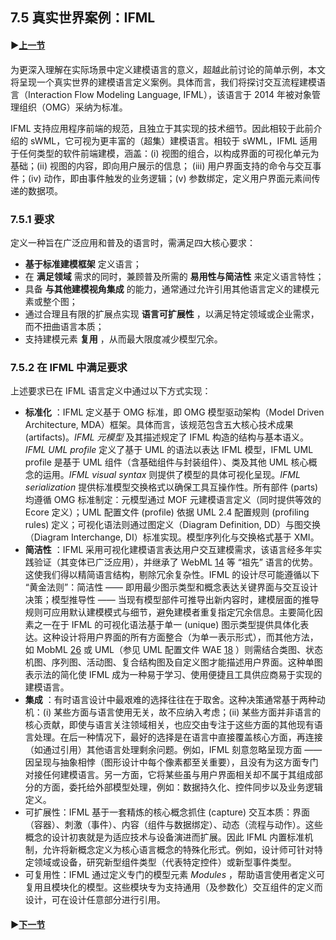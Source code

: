 ## 7.5 真实世界案例：IFML

#### ▶[上一节](4.md)

为更深入理解在实际场景中定义建模语言的意义，超越此前讨论的简单示例，本文将呈现一个真实世界的建模语言定义案例。具体而言，我们将探讨交互流程建模语言（Interaction Flow Modeling Language, IFML），该语言于 2014 年被对象管理组织（OMG）采纳为标准。

IFML 支持应用程序前端的规范，且独立于其实现的技术细节。因此相较于此前介绍的 sWML，它可视为更丰富的（超集）建模语言。相较于 sWML，IFML 适用于任何类型的软件前端建模，涵盖：(i) 视图的组合，以构成界面的可视化单元为基础；(ii) 视图的内容，即向用户展示的信息； (iii) 用户界面支持的命令与交互事件；(iv) 动作，即由事件触发的业务逻辑；(v) 参数绑定，定义用户界面元素间传递的数据项。

### 7.5.1 要求
定义一种旨在广泛应用和普及的语言时，需满足四大核心要求：
- **基于标准建模框架** 定义语言；
- 在 **满足领域** 需求的同时，兼顾普及所需的 **易用性与简洁性** 来定义语言特性；
- 具备 **与其他建模视角集成** 的能力，通常通过允许引用其他语言定义的建模元素或整个图；
- 通过合理且有限的扩展点实现 **语言可扩展性** ，以满足特定领域或企业需求，而不扭曲语言本质；
- 支持建模元素 **复用** ，从而最大限度减少模型冗余。

### 7.5.2 在 IFML 中满足要求

上述要求已在 IFML 语言定义中通过以下方式实现：

- **标准化** ：IFML 定义基于 OMG 标准，即 OMG 模型驱动架构（Model Driven Architecture, MDA）框架。具体而言，该规范包含五大核心技术成果 (artifacts)。*IFML 元模型* 及其描述规定了 IFML 构造的结构与基本语义。*IFML UML profile* 定义了基于 UML 的语法以表达 IFML 模型，IFML UML profile 是基于 UML 组件（含基础组件与封装组件）、类及其他 UML 核心概念的运用。*IFML visual syntax* 则提供了模型的具体可视化呈现。*IFML serialization* 提供标准模型交换格式以确保工具互操作性。所有部件 (parts) 均遵循 OMG 标准制定：元模型通过 MOF 元建模语言定义（同时提供等效的 Ecore 定义）；UML 配置文件 (profile) 依据 UML 2.4 配置规则 (profiling rules) 定义；可视化语法则通过图定义（Diagram Definition, DD）与图交换（Diagram Interchange, DI）标准实现。模型序列化与交换格式基于 XMI。
- **简洁性** ：IFML 采用可视化建模语言表达用户交互建模需求，该语言经多年实践验证（其变体已广泛应用），并继承了 WebML [14](../bibliography.md#14) 等 “祖先” 语言的优势。这使我们得以精简语言结构，剔除冗余复杂性。IFML 的设计尽可能遵循以下 “黄金法则”：简洁性 —— 即用最少图示类型和概念表达关键界面与交互设计决策；模型推导性 —— 当现有模型部件可推导出新内容时，建模层面的推导规则可应用默认建模模式与细节，避免建模者重复指定冗余信息。主要简化因素之一在于 IFML 的可视化语法基于单一 (unique) 图示类型提供具体化表达。这种设计将用户界面的所有方面整合（为单一表示形式），而其他方法，如 MobML [26](../bibliography.md#26) 或 UML（参见 UML 配置文件 WAE [18](../bibliography.md#18)</sup> ）则需结合类图、状态机图、序列图、活动图、复合结构图及自定义图才能描述用户界面。这种单图表示法的简化使 IFML 成为一种易于学习、使用便捷且工具供应商易于实现的建模语言。
- **集成** ：有时语言设计中最艰难的选择往往在于取舍。这种决策通常基于两种动机：(i) 某些方面与语言使用无关，故不应纳入考虑；(ii) 某些方面并非语言的核心贡献，即使与语言关注领域相关，也应交由专注于这些方面的其他现有语言处理。在后一种情况下，最好的选择是在语言中直接覆盖核心方面，再连接（如通过引用）其他语言处理剩余问题。例如，IFML 刻意忽略呈现方面 —— 因呈现与抽象相悖（图形设计中每个像素都至关重要），且没有为这方面专门对接任何建模语言。另一方面，它将某些虽与用户界面相关却不属于其组成部分的方面，委托给外部模型处理，例如：数据持久化、控件同步以及业务逻辑定义。
- 可扩展性：IFML 基于一套精炼的核心概念抓住 (capture) 交互本质：界面（容器）、刺激（事件）、内容（组件与数据绑定）、动态（流程与动作）。这些概念的设计初衷就是为适应技术与设备演进而扩展。因此 IFML 内置标准机制，允许将新概念定义为核心语言概念的特殊化形式。例如，设计师可针对特定领域或设备，研究新型组件类型（代表特定控件）或新型事件类型。
- 可复用性：IFML 通过定义专门的模型元素 *Modules* ，帮助语言使用者定义可复用且模块化的模型。这些模块专为支持通用（及参数化）交互组件的定义而设计，可在设计任意部分进行引用。

#### ▶[下一节](6.md)
